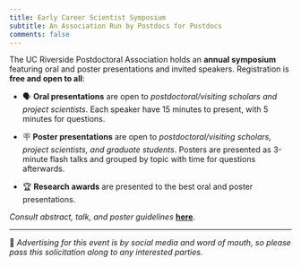 ```yaml
---
title: Early Career Scientist Symposium
subtitle: An Association Run by Postdocs for Postdocs
comments: false
---
```


The UC Riverside Postdoctoral Association holds an **annual symposium** featuring oral and poster presentations and invited speakers. Registration is **free and open to all**:

- 🗣️ **Oral presentations** are open to *postdoctoral/visiting scholars and project scientists*. Each speaker have 15 minutes to present, with 5 minutes for questions.

- 🪧 **Poster presentations** are open to *postdoctoral/visiting scholars, project scientists, and graduate students*. Posters are presented as 3-minute flash talks and grouped by topic with time for questions afterwards. 

- 🏆 **Research awards** are presented to the best oral and poster presentations.

*Consult abstract, talk, and poster guidelines* **[here](/page/symposium-guidelines)**.
___
📣 *Advertising for this event is by social media and word of mouth, so please pass this solicitation along to any interested parties.*